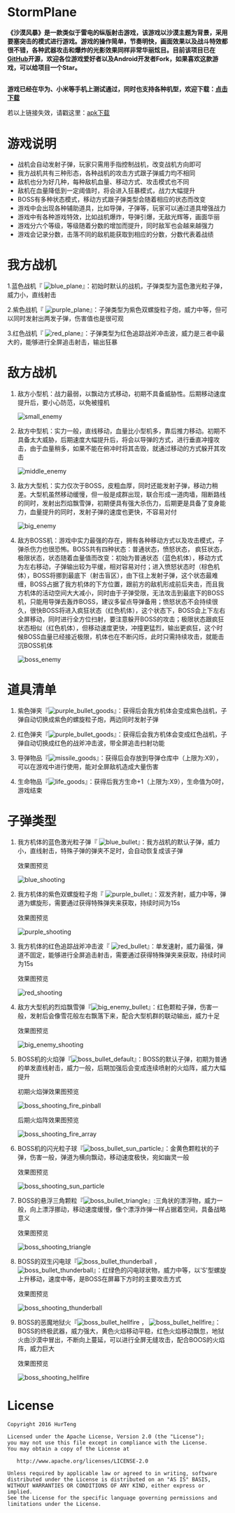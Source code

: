 # StormPlane
**《沙漠风暴》是一款类似于雷电的纵版射击游戏，该游戏以沙漠主题为背景，采用要塞突击的模式进行游戏。游戏的操作简单，节奏明快，画面效果以及战斗特效都很不错，各种武器攻击和爆炸的光影效果同样非常华丽炫目。目前该项目已在[**GitHub**](https://github.com/HurTeng/StormPlane)开源，欢迎各位游戏爱好者以及Android开发者Fork，如果喜欢这款游戏，可以给项目一个Star。**

##
**游戏已经在华为、小米等手机上测试通过，同时也支持各种机型，欢迎下载：[点击下载](https://fir.im/an5s)**

若以上链接失效，请戳这里：[apk下载](https://github.com/HurTeng/StormPlane/raw/master/app/app-release.apk)


# 游戏说明

 - 战机会自动发射子弹，玩家只需用手指控制战机，改变战机方向即可
 - 我方战机共有三种形态，各种战机的攻击方式跟子弹威力均不相同
 - 敌机也分为好几种，每种敌机血量、移动方式、攻击模式也不同
 - 敌机在血量降低到一定阈值时，将会进入狂暴模式，战力大幅提升
 - BOSS有多种状态模式，移动方式跟子弹类型会随着相应的状态而改变
 - 游戏中会出现各种辅助道具，比如导弹，子弹等，玩家可以通过道具增强战力
 - 游戏中有各种游戏特效，比如战机爆炸，导弹引爆，无敌光辉等，画面华丽
 - 游戏分六个等级，等级随着分数的增加而提升，同时敌军也会越来越强力
 - 游戏会记录分数，击落不同的敌机能获取到相应的分数，分数代表着战绩

 # 我方战机
 
 1.蓝色战机『 ![blue_plane](img/blue_plane.png)』：初始时默认的战机，子弹类型为蓝色激光粒子弹，威力小，直线射击

2.紫色战机『 ![purple_plane](img/purple_plane.png)』：子弹类型为紫色双螺旋粒子炮，威力中等，但可以同时发射出两发子弹，伤害值也是很可观

3.红色战机『 ![red_plane](img/red_plane.png)』：子弹类型为红色追踪战斧冲击波，威力是三者中最大的，能够进行全屏追击射击，输出狂暴


 # 敌方战机
 1. 敌方小型机：战力最弱，以飘动方式移动，初期不具备威胁性。后期移动速度提升后，要小心防范，以免被撞机

  	![small_enemy](img/small_enemy.png)

 2. 敌方中型机：实力一般，直线移动，血量比小型机多，靠后推力移动。初期不具备太大威胁，后期速度大幅提升后，将会以导弹的方式，进行垂直冲撞攻击，由于血量稍多，如果不能在俯冲时将其击毁，就通过移动的方式躲开其攻击
 
 	![middle_enemy](img/middle_enemy.png)

 3. 敌方大型机：实力仅次于BOSS，皮粗血厚，同时还能发射子弹，移动力稍差。大型机虽然移动缓慢，但一般是成群出现，联合形成一道肉墙，阻断路线的同时，发射出烈焰飘雪弹，初期便具有强大杀伤力，后期更是具备了变身能力，血量提升的同时，发射子弹的速度也更快，不容易对付

 	![big_enemy](img/big_enemy.png)

 4. 敌方BOSS机：游戏中实力最强的存在，拥有各种移动方式以及攻击模式，子弹杀伤力也很恐怖。BOSS共有四种状态：普通状态，愤怒状态， 疯狂状态，极限状态，状态随着血量值而改变：初始为普通状态（蓝色机体），移动方式为左右移动，子弹输出较为平缓，相对容易对付；进入愤怒状态时（棕色机体），BOSS将挪到最底下（射击盲区），由下往上发射子弹，这个状态最难缠，BOSS占据了我方机体的下方位置，跟前方的敌机形成前后夹击，而且我方机体的活动空间大大减小，同时由于子弹受限，无法攻击到最底下的BOSS机，只能用导弹去轰炸BOSS，建议多留点导弹备用；愤怒状态不会持续很久，很快BOSS将进入疯狂状态（红色机体），这个状态下，BOSS会上下左右全屏移动，同时进行全方位扫射，要注意躲开BOSS的攻击；极限状态跟疯狂状态相似（红色机体），但移动速度更快，冲撞更猛烈，输出更疯狂，这个时候BOSS血量已经接近极限，机体也在不断闪烁，此时只需持续攻击，就能击沉BOSS机体

 	![boss_enemy](img/boss_enemy.png)

# 道具清单
 1. 紫色弹夹『![purple_bullet_goods](img/purple_bullet_goods.png)』：获得后会我方机体会变成紫色战机，子弹自动切换成紫色的螺旋粒子炮，两边同时发射子弹
 

 2. 红色弹夹『![purple_bullet_goods](img/red_bullet_goods.png)』：获得后会我方机体会变成红色战机，子弹自动切换成红色的战斧冲击波，带全屏追击扫射功能

 3. 导弹物品『![missile_goods](img/missile_goods.png)』：获得后会存放到导弹仓库中（上限为:X9），可以在游戏中进行使用，能对全屏敌机造成大量伤害

 4. 生命物品『![life_goods](img/life_goods.png)』：获得后我方生命+1（上限为:X9），生命值为0时，游戏结束


# 子弹类型
1. 我方机体的蓝色激光粒子弹『
 ![blue_bullet](img/blue_bullet.png)』：我方战机的默认子弹，威力小，直线射击，特殊子弹的弹夹不足时，会自动恢复成该子弹

	效果图预览

	 ![blue_shooting](img/blue_shooting.jpg)

2. 我方机体的紫色双螺旋粒子炮『 ![purple_bullet](img/purple_bullet.png)』：双发齐射，威力中等，弹道为螺旋形，需要通过获得特殊弹夹来获取，持续时间为15s

	效果图预览
	
	![purple_shooting](img/purple_shooting.gif)



3. 我方机体的红色追踪战斧冲击波『 ![red_bullet](img/red_bullet.png)』：单发速射，威力最强，弹道不固定，能够进行全屏追击射击，需要通过获得特殊弹夹来获取，持续时间为15s

	效果图预览

	![red_shooting](img/red_shooting.gif)
	

4. 敌方大型机的烈焰飘雪弹『![big_enemy_bullet](img/big_enemy_bullet.png)』：红色颗粒子弹，伤害一般，发射后会像雪花般左右飘落下来，配合大型机群的联动输出，威力十足

	效果图预览

	![big_enemy_shooting](img/big_enemy_shooting.gif)

5. BOSS机的火焰弹『![boss_bullet_default](img/boss_bullet_default.png)』：BOSS的默认子弹，初期为普通的单发直线射击，威力一般，后期加强后会变成连续喷射的火焰阵，威力大幅提升

	初期火焰弹效果图预览

	![boss_shooting_fire_pinball](img/boss_shooting_fire_pinball.jpg)

	后期火焰阵效果图预览

	![boss_shooting_fire_array](img/boss_shooting_fire_array.jpg)

6. BOSS机的闪光粒子球『![boss_bullet_sun_particle](img/boss_bullet_sun_particle.png)』：金黄色颗粒状的子弹，伤害一般，弹道为横向飘动，移动速度极快，宛如幽灵一般

	效果图预览

	![boss_shooting_sun_particle](img/boss_shooting_sun_particle.gif)

7. BOSS的悬浮三角颗粒『![boss_bullet_triangle](img/boss_bullet_triangle.png)』:三角状的漂浮物，威力一般，向上漂浮挪动，移动速度缓慢，像个漂浮炸弹一样占据着空间，具备战略意义

	效果图预览

	![boss_shooting_triangle](img/boss_shooting_triangle.jpg)

8. BOSS的双生闪电球『![boss_bullet_thunderball](img/boss_bullet_thunderball_red.png) ，![boss_bullet_thunderball](img/boss_bullet_thunderball_green.png)』：红绿色的闪电球状物，威力中等，以'S'型螺旋上升移动，速度中等，是BOSS在屏幕下方时的主要攻击方式

	效果图预览

	![boss_shooting_thunderball](img/boss_shooting_thunderball.jpg)

9. BOSS的恶魔地狱火『![boss_bullet_hellfire](img/boss_bullet_hellfire_yellow.png) ， ![boss_bullet_hellfire](img/boss_bullet_hellfire_red.png)』：BOSS的终极武器，威力强大，黄色火焰移动平稳，红色火焰移动飘忽，地狱火由沙漠中冒出，不断向上蔓延，可以进行全屏无缝攻击，配合BOOS的火焰阵，威力巨大

	效果图预览

	![boss_shooting_hellfire](img/boss_shooting_hellfire.gif)


# License
```
Copyright 2016 HurTeng

Licensed under the Apache License, Version 2.0 (the "License");
you may not use this file except in compliance with the License.
You may obtain a copy of the License at

   http://www.apache.org/licenses/LICENSE-2.0

Unless required by applicable law or agreed to in writing, software
distributed under the License is distributed on an "AS IS" BASIS,
WITHOUT WARRANTIES OR CONDITIONS OF ANY KIND, either express or implied.
See the License for the specific language governing permissions and
limitations under the License.
```
